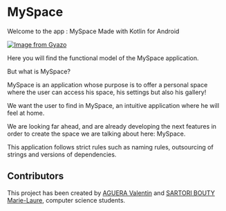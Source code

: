 # MySpace

Welcome to the app : MySpace
Made with Kotlin for Android

[![Image from Gyazo](https://i.gyazo.com/1027f611cf4f14808b79d665b811653b.gif)](https://gyazo.com/1027f611cf4f14808b79d665b811653b)

Here you will find the functional model of the MySpace application.

But what is MySpace?

MySpace is an application whose purpose is to offer a personal space where the user can access his space, his settings but also his gallery!

We want the user to find in MySpace, an intuitive application where he will feel at home.

We are looking far ahead, and are already developing the next features in order to create the space we are talking about here: MySpace.

This application follows strict rules such as naming rules, outsourcing of strings and versions of dependencies.

## Contributors

This project has been created by [AGUERA Valentin](https://www.linkedin.com/in/valentin-aguera-9a80601b7/?originalSubdomain=fr) and [SARTORI BOUTY Marie-Laure](https://www.linkedin.com/in/marie-laure-sartori-bouty-39b0611b7/?originalSubdomain=fr), computer science students.